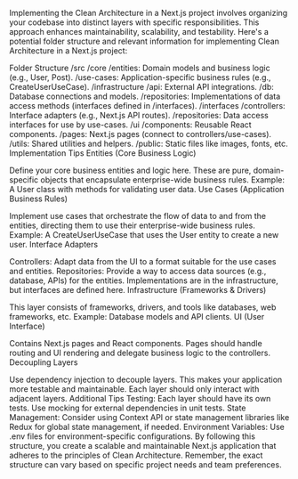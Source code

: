 
Implementing the Clean Architecture in a Next.js project involves organizing your codebase into distinct layers with specific responsibilities. This approach enhances maintainability, scalability, and testability. Here's a potential folder structure and relevant information for implementing Clean Architecture in a Next.js project:

Folder Structure
/src
/core
/entities: Domain models and business logic (e.g., User, Post).
/use-cases: Application-specific business rules (e.g., CreateUserUseCase).
/infrastructure
/api: External API integrations.
/db: Database connections and models.
/repositories: Implementations of data access methods (interfaces defined in /interfaces).
/interfaces
/controllers: Interface adapters (e.g., Next.js API routes).
/repositories: Data access interfaces for use by use-cases.
/ui
/components: Reusable React components.
/pages: Next.js pages (connect to controllers/use-cases).
/utils: Shared utilities and helpers.
/public: Static files like images, fonts, etc.
Implementation Tips
Entities (Core Business Logic)

Define your core business entities and logic here. These are pure, domain-specific objects that encapsulate enterprise-wide business rules.
Example: A User class with methods for validating user data.
Use Cases (Application Business Rules)

Implement use cases that orchestrate the flow of data to and from the entities, directing them to use their enterprise-wide business rules.
Example: A CreateUserUseCase that uses the User entity to create a new user.
Interface Adapters

Controllers: Adapt data from the UI to a format suitable for the use cases and entities.
Repositories: Provide a way to access data sources (e.g., database, APIs) for the entities. Implementations are in the infrastructure, but interfaces are defined here.
Infrastructure (Frameworks & Drivers)

This layer consists of frameworks, drivers, and tools like databases, web frameworks, etc.
Example: Database models and API clients.
UI (User Interface)

Contains Next.js pages and React components.
Pages should handle routing and UI rendering and delegate business logic to the controllers.
Decoupling Layers

Use dependency injection to decouple layers. This makes your application more testable and maintainable.
Each layer should only interact with adjacent layers.
Additional Tips
Testing: Each layer should have its own tests. Use mocking for external dependencies in unit tests.
State Management: Consider using Context API or state management libraries like Redux for global state management, if needed.
Environment Variables: Use .env files for environment-specific configurations.
By following this structure, you create a scalable and maintainable Next.js application that adheres to the principles of Clean Architecture. Remember, the exact structure can vary based on specific project needs and team preferences.